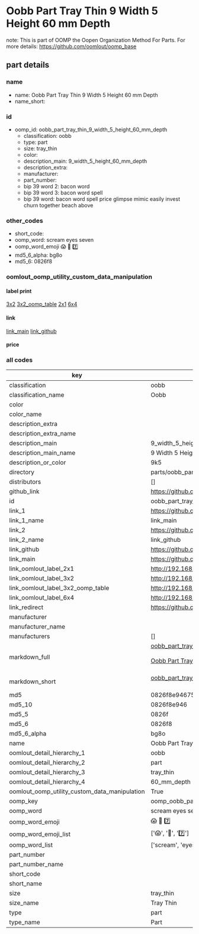 # Oobb Part Tray Thin 9 Width 5 Height 60 mm Depth  

note: This is part of OOMP the Oopen Organization Method For Parts. For more details: https://github.com/oomlout/oomp_base

##  part details
  







### name
* name: Oobb Part Tray Thin 9 Width 5 Height 60 mm Depth
* name_short: 
### id
* oomp_id: oobb_part_tray_thin_9_width_5_height_60_mm_depth
  * classification: oobb
  * type: part
  * size: tray_thin
  * color: 
  * description_main: 9_width_5_height_60_mm_depth
  * description_extra: 
  * manufacturer: 
  * part_number: 
  * bip 39 word 2: bacon word
  * bip 39 word 3: bacon word spell
  * bip 39 word: bacon word spell price glimpse mimic easily invest churn together beach above

### other_codes
* short_code: 
* oomp_word: scream eyes seven
* oomp_word_emoji :scream: :eyes: :seven:
* md5_6_alpha: bg8o
* md5_6: 0826f8






### oomlout_oomp_utility_custom_data_manipulation
#### label print
[3x2](http://192.168.1.245:1112/?label=oomp%20bg8o)
[3x2_oomp_table](http://192.168.1.108:1112/?label=oomp%20bg8o)
[2x1](http://192.168.1.242:1112/?label=oomp%20bg8o)
[6x4](http://192.168.1.55:1112/?label=oomp%20bg8o)    

#### link

[link_main](https://github.com/oomlout/oomlout_oomp_version_1_messy/tree/main/parts/oobb_part_tray_thin_9_width_5_height_60_mm_depth) [link_github](https://github.com/oomlout/oomlout_oomp_version_1_messy/tree/main/parts/oobb_part_tray_thin_9_width_5_height_60_mm_depth)                             

#### price







### all codes 
| key | value |  
| --- | --- |  
| classification | oobb |  
| classification_name | Oobb |  
| color |  |  
| color_name |  |  
| description_extra |  |  
| description_extra_name |  |  
| description_main | 9_width_5_height_60_mm_depth |  
| description_main_name | 9 Width 5 Height 60 mm Depth |  
| description_or_color | 9k5 |  
| directory | parts/oobb_part_tray_thin_9_width_5_height_60_mm_depth |  
| distributors | [] |  
| github_link | https://github.com/oomlout/oomlout_oomp_part_src/tree/main/parts/oobb_part_tray_thin_9_width_5_height_60_mm_depth |  
| id | oobb_part_tray_thin_9_width_5_height_60_mm_depth |  
| link_1 | https://github.com/oomlout/oomlout_oomp_version_1_messy/tree/main/parts/oobb_part_tray_thin_9_width_5_height_60_mm_depth |  
| link_1_name | link_main |  
| link_2 | https://github.com/oomlout/oomlout_oomp_version_1_messy/tree/main/parts/oobb_part_tray_thin_9_width_5_height_60_mm_depth |  
| link_2_name | link_github |  
| link_github | https://github.com/oomlout/oomlout_oomp_version_1_messy/tree/main/parts/oobb_part_tray_thin_9_width_5_height_60_mm_depth |  
| link_main | https://github.com/oomlout/oomlout_oomp_version_1_messy/tree/main/parts/oobb_part_tray_thin_9_width_5_height_60_mm_depth |  
| link_oomlout_label_2x1 | http://192.168.1.242:1112/?label=oomp%20bg8o |  
| link_oomlout_label_3x2 | http://192.168.1.245:1112/?label=oomp%20bg8o |  
| link_oomlout_label_3x2_oomp_table | http://192.168.1.108:1112/?label=oomp%20bg8o |  
| link_oomlout_label_6x4 | http://192.168.1.55:1112/?label=oomp%20bg8o |  
| link_redirect | https://github.com/oomlout/oomlout_oomp_version_1_messy/tree/main/parts/oobb_part_tray_thin_9_width_5_height_60_mm_depth |  
| manufacturer |  |  
| manufacturer_name |  |  
| manufacturers | [] |  
| markdown_full | [oobb_part_tray_thin_9_width_5_height_60_mm_depth](none)<br>[](none)<br>[Oobb Part Tray Thin 9 Width 5 Height 60 Mm Depth](none)<br><br> |  
| markdown_short | [oobb_part_tray_thin_9_width_5_height_60_mm_depth](none)<br><br> |  
| md5 | 0826f8e94675e8b233319aa7a27f588a |  
| md5_10 | 0826f8e946 |  
| md5_5 | 0826f |  
| md5_6 | 0826f8 |  
| md5_6_alpha | bg8o |  
| name | Oobb Part Tray Thin 9 Width 5 Height 60 mm Depth |  
| oomlout_detail_hierarchy_1 | oobb |  
| oomlout_detail_hierarchy_2 | part |  
| oomlout_detail_hierarchy_3 | tray_thin |  
| oomlout_detail_hierarchy_4 | 60_mm_depth |  
| oomlout_oomp_utility_custom_data_manipulation | True |  
| oomp_key | oomp_oobb_part_tray_thin_9_width_5_height_60_mm_depth |  
| oomp_word | scream eyes seven |  
| oomp_word_emoji | :scream: :eyes: :seven: |  
| oomp_word_emoji_list | [':scream:', ':eyes:', ':seven:'] |  
| oomp_word_list | ['scream', 'eyes', 'seven'] |  
| part_number |  |  
| part_number_name |  |  
| short_code |  |  
| short_name |  |  
| size | tray_thin |  
| size_name | Tray Thin |  
| type | part |  
| type_name | Part |  
